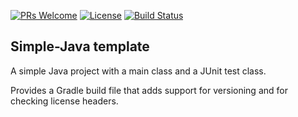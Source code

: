 [![PRs Welcome](https://img.shields.io/badge/PRs-welcome-brightgreen.svg?style=flat-square)](http://makeapullrequest.com)
[![License](https://img.shields.io/badge/License-Apache%202.0-blue.svg)](https://github.com/boothub-org/boothub-template-simple-java/blob/master/LICENSE)
[![Build Status](https://img.shields.io/travis/boothub-org/boothub-template-simple-java/master.svg?label=Build)](https://travis-ci.org/boothub-org/boothub-template-simple-java)
## Simple-Java template ##

A simple Java project with a main class and a JUnit test class.

Provides a Gradle build file that adds support for versioning and for checking license headers.
